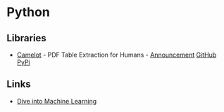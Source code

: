 # Python

## Libraries

-   [Camelot](https://camelot-py.readthedocs.io/en/master/) - PDF Table Extraction for Humans - [Announcement](https://blog.socialcops.com/technology/engineering/camelot-python-library-pdf-data/ "Announcing Camelot, a Python Library to Extract Tabular Data from PDFs") [GitHub](https://github.com/socialcopsdev/camelot/ "Camelot GitHub Repository") [PyPi](https://pypi.org/project/camelot-py/ "Camelot on PyPi")

## Links

-   [Dive into Machine Learning](https://akashgupta299.gitbooks.io/dive-into-ml/content/)
